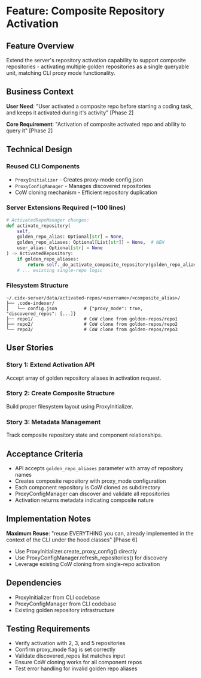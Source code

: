 # Feature: Composite Repository Activation

## Feature Overview
Extend the server's repository activation capability to support composite repositories - activating multiple golden repositories as a single queryable unit, matching CLI proxy mode functionality.

## Business Context
**User Need**: "User activated a composite repo before starting a coding task, and keeps it activated during it's activity" [Phase 2]

**Core Requirement**: "Activation of composite activated repo and ability to query it" [Phase 2]

## Technical Design

### Reused CLI Components
- `ProxyInitializer` - Creates proxy-mode config.json
- `ProxyConfigManager` - Manages discovered repositories
- CoW cloning mechanism - Efficient repository duplication

### Server Extensions Required (~100 lines)
```python
# ActivatedRepoManager changes:
def activate_repository(
    self,
    golden_repo_alias: Optional[str] = None,
    golden_repo_aliases: Optional[List[str]] = None,  # NEW
    user_alias: Optional[str] = None
) -> ActivatedRepository:
    if golden_repo_aliases:
        return self._do_activate_composite_repository(golden_repo_aliases, user_alias)
    # ... existing single-repo logic
```

### Filesystem Structure
```
~/.cidx-server/data/activated-repos/<username>/<composite_alias>/
├── .code-indexer/
│   └── config.json          # {"proxy_mode": true, "discovered_repos": [...]}
├── repo1/                   # CoW clone from golden-repos/repo1
├── repo2/                   # CoW clone from golden-repos/repo2
└── repo3/                   # CoW clone from golden-repos/repo3
```

## User Stories

### Story 1: Extend Activation API
Accept array of golden repository aliases in activation request.

### Story 2: Create Composite Structure
Build proper filesystem layout using ProxyInitializer.

### Story 3: Metadata Management
Track composite repository state and component relationships.

## Acceptance Criteria
- API accepts `golden_repo_aliases` parameter with array of repository names
- Creates composite repository with proxy_mode configuration
- Each component repository is CoW cloned as subdirectory
- ProxyConfigManager can discover and validate all repositories
- Activation returns metadata indicating composite nature

## Implementation Notes
**Maximum Reuse**: "reuse EVERYTHING you can, already implemented in the context of the CLI under the hood classes" [Phase 6]

- Use ProxyInitializer.create_proxy_config() directly
- Use ProxyConfigManager.refresh_repositories() for discovery
- Leverage existing CoW cloning from single-repo activation

## Dependencies
- ProxyInitializer from CLI codebase
- ProxyConfigManager from CLI codebase
- Existing golden repository infrastructure

## Testing Requirements
- Verify activation with 2, 3, and 5 repositories
- Confirm proxy_mode flag is set correctly
- Validate discovered_repos list matches input
- Ensure CoW cloning works for all component repos
- Test error handling for invalid golden repo aliases